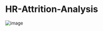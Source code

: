 # HR-Attrition-Analysis

![image](https://github.com/user-attachments/assets/cb3a987a-1167-49bf-a793-718522de2e0f)
